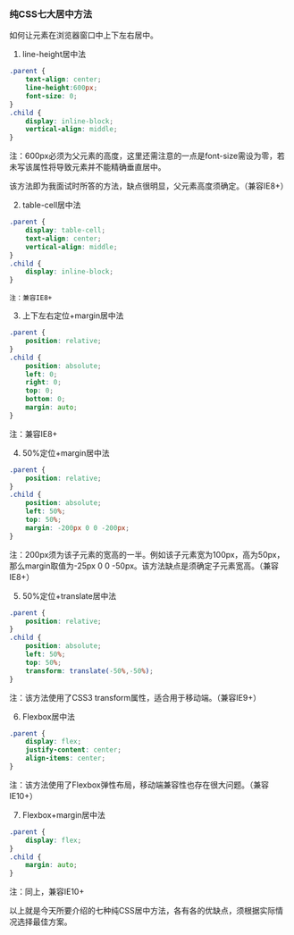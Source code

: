 ### 纯CSS七大居中方法

如何让元素在浏览器窗口中上下左右居中。  

1. line-height居中法
```css
.parent {
    text-align: center;
    line-height:600px;
    font-size: 0;
}
.child {
    display: inline-block;
    vertical-align: middle;
}
```
注：600px必须为父元素的高度，这里还需注意的一点是font-size需设为零，若未写该属性将导致元素并不能精确垂直居中。  
    
该方法即为我面试时所答的方法，缺点很明显，父元素高度须确定。（兼容IE8+）

2. table-cell居中法
```css
.parent {
    display: table-cell;
    text-align: center;
    vertical-align: middle;
}
.child {
    display: inline-block;
}
```
    注：兼容IE8+

3. 上下左右定位+margin居中法
```css
.parent {
    position: relative;
}
.child {
    position: absolute;
    left: 0;
    right: 0;
    top: 0;
    bottom: 0;
    margin: auto;
}
```
注：兼容IE8+

4. 50%定位+margin居中法
```css
.parent {
    position: relative;
}
.child {
    position: absolute;
    left: 50%;
    top: 50%;
    margin: -200px 0 0 -200px;
}
```
注：200px须为该子元素的宽高的一半。例如该子元素宽为100px，高为50px，那么margin取值为-25px 0 0 -50px。该方法缺点是须确定子元素宽高。（兼容IE8+）

5. 50%定位+translate居中法
```css
.parent {
    position: relative;
}
.child {
    position: absolute;
    left: 50%;
    top: 50%;
    transform: translate(-50%,-50%);
}
```
注：该方法使用了CSS3 transform属性，适合用于移动端。（兼容IE9+）

6. Flexbox居中法
```css
.parent {
    display: flex;
    justify-content: center;
    align-items: center;
}
```    
注：该方法使用了Flexbox弹性布局，移动端兼容性也存在很大问题。（兼容IE10+）

7. Flexbox+margin居中法
```css
.parent {
    display: flex;
}
.child {
    margin: auto;
}
```
注：同上，兼容IE10+
    
以上就是今天所要介绍的七种纯CSS居中方法，各有各的优缺点，须根据实际情况选择最佳方案。